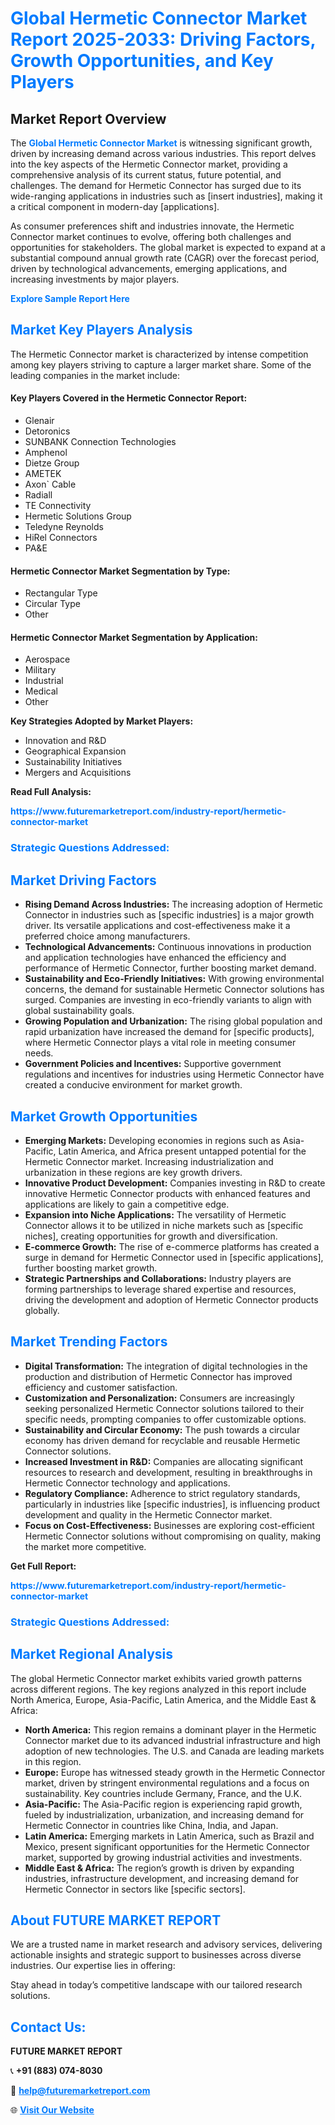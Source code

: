 <h1 style="color: #007BFF;">Global Hermetic Connector Market Report 2025-2033: Driving Factors, Growth Opportunities, and Key Players</h1>

<section id="overview">
<h2>Market Report Overview</h2>
<p>The <a href="https://www.futuremarketreport.com/industry-report/hermetic-connector-market" style="color: #007BFF; text-decoration: none;"><strong>Global Hermetic Connector Market</strong></a> is witnessing significant growth, driven by increasing demand across various industries. This report delves into the key aspects of the Hermetic Connector market, providing a comprehensive analysis of its current status, future potential, and challenges. The demand for Hermetic Connector has surged due to its wide-ranging applications in industries such as [insert industries], making it a critical component in modern-day [applications].</p>
<p>As consumer preferences shift and industries innovate, the Hermetic Connector market continues to evolve, offering both challenges and opportunities for stakeholders. The global market is expected to expand at a substantial compound annual growth rate (CAGR) over the forecast period, driven by technological advancements, emerging applications, and increasing investments by major players.</p>
</section>

<section id="overview">
<p><a href="https://www.futuremarketreport.com/request-sample/reportId=116227" style="color: #007BFF; text-decoration: none;"><strong>Explore Sample Report Here</strong></a></p>
</section>

<section id="key-players">
<h2 style="color: #007BFF;">Market Key Players Analysis</h2>
<p>The Hermetic Connector market is characterized by intense competition among key players striving to capture a larger market share. Some of the leading companies in the market include:</p>
<h4>Key Players Covered in the Hermetic Connector Report:</h4>
<ul><li>Glenair</li><li>Detoronics</li><li>SUNBANK Connection Technologies</li><li>Amphenol</li><li>Dietze Group</li><li>AMETEK</li><li>Axon` Cable</li><li>Radiall</li><li>TE Connectivity</li><li>Hermetic Solutions Group</li><li>Teledyne Reynolds</li><li>HiRel Connectors</li><li>PA&amp;E</li></ul>
<h4>Hermetic Connector Market Segmentation by Type:</h4>
<ul><li>Rectangular Type</li><li>Circular Type</li><li>Other</li></ul>

<h4>Hermetic Connector Market Segmentation by Application:</h4>
<ul><li>Aerospace</li><li>Military</li><li>Industrial</li><li>Medical</li><li>Other</li></ul>
<p><strong>Key Strategies Adopted by Market Players:</strong></p>
<ul>
<li>Innovation and R&D</li>
<li>Geographical Expansion</li>
<li>Sustainability Initiatives</li>
<li>Mergers and Acquisitions</li>
</ul>
</section>

<section>
<p><strong>Read Full Analysis: </strong></p><a href="https://www.futuremarketreport.com/industry-report/hermetic-connector-market" style="color: #007BFF; text-decoration: none;"><strong>https://www.futuremarketreport.com/industry-report/hermetic-connector-market</strong></a>
<h3 style="color: #007BFF;">Strategic Questions Addressed:</h3>
</section>

<section id="driving-factors">
<h2 style="color: #007BFF;">Market Driving Factors</h2>
<ul>
<li><strong>Rising Demand Across Industries:</strong> The increasing adoption of Hermetic Connector in industries such as [specific industries] is a major growth driver. Its versatile applications and cost-effectiveness make it a preferred choice among manufacturers.</li>
<li><strong>Technological Advancements:</strong> Continuous innovations in production and application technologies have enhanced the efficiency and performance of Hermetic Connector, further boosting market demand.</li>
<li><strong>Sustainability and Eco-Friendly Initiatives:</strong> With growing environmental concerns, the demand for sustainable Hermetic Connector solutions has surged. Companies are investing in eco-friendly variants to align with global sustainability goals.</li>
<li><strong>Growing Population and Urbanization:</strong> The rising global population and rapid urbanization have increased the demand for [specific products], where Hermetic Connector plays a vital role in meeting consumer needs.</li>
<li><strong>Government Policies and Incentives:</strong> Supportive government regulations and incentives for industries using Hermetic Connector have created a conducive environment for market growth.</li>
</ul>
</section>

<section id="growth-opportunities">
<h2 style="color: #007BFF;">Market Growth Opportunities</h2>
<ul>
<li><strong>Emerging Markets:</strong> Developing economies in regions such as Asia-Pacific, Latin America, and Africa present untapped potential for the Hermetic Connector market. Increasing industrialization and urbanization in these regions are key growth drivers.</li>
<li><strong>Innovative Product Development:</strong> Companies investing in R&D to create innovative Hermetic Connector products with enhanced features and applications are likely to gain a competitive edge.</li>
<li><strong>Expansion into Niche Applications:</strong> The versatility of Hermetic Connector allows it to be utilized in niche markets such as [specific niches], creating opportunities for growth and diversification.</li>
<li><strong>E-commerce Growth:</strong> The rise of e-commerce platforms has created a surge in demand for Hermetic Connector used in [specific applications], further boosting market growth.</li>
<li><strong>Strategic Partnerships and Collaborations:</strong> Industry players are forming partnerships to leverage shared expertise and resources, driving the development and adoption of Hermetic Connector products globally.</li>
</ul>
</section>

<section id="trending-factors">
<h2 style="color: #007BFF;">Market Trending Factors</h2>
<ul>
<li><strong>Digital Transformation:</strong> The integration of digital technologies in the production and distribution of Hermetic Connector has improved efficiency and customer satisfaction.</li>
<li><strong>Customization and Personalization:</strong> Consumers are increasingly seeking personalized Hermetic Connector solutions tailored to their specific needs, prompting companies to offer customizable options.</li>
<li><strong>Sustainability and Circular Economy:</strong> The push towards a circular economy has driven demand for recyclable and reusable Hermetic Connector solutions.</li>
<li><strong>Increased Investment in R&D:</strong> Companies are allocating significant resources to research and development, resulting in breakthroughs in Hermetic Connector technology and applications.</li>
<li><strong>Regulatory Compliance:</strong> Adherence to strict regulatory standards, particularly in industries like [specific industries], is influencing product development and quality in the Hermetic Connector market.</li>
<li><strong>Focus on Cost-Effectiveness:</strong> Businesses are exploring cost-efficient Hermetic Connector solutions without compromising on quality, making the market more competitive.</li>
</ul>
</section>

<section>
<p><strong>Get Full Report: </strong></p><a href="https://www.futuremarketreport.com/industry-report/hermetic-connector-market" style="color: #007BFF; text-decoration: none;"><strong>https://www.futuremarketreport.com/industry-report/hermetic-connector-market</strong></a>
<h3 style="color: #007BFF;">Strategic Questions Addressed:</h3>
</section>


<section id="regional-analysis">
<h2 style="color: #007BFF;">Market Regional Analysis</h2>
<p>The global Hermetic Connector market exhibits varied growth patterns across different regions. The key regions analyzed in this report include North America, Europe, Asia-Pacific, Latin America, and the Middle East & Africa:</p>
<ul>
<li><strong>North America:</strong> This region remains a dominant player in the Hermetic Connector market due to its advanced industrial infrastructure and high adoption of new technologies. The U.S. and Canada are leading markets in this region.</li>
<li><strong>Europe:</strong> Europe has witnessed steady growth in the Hermetic Connector market, driven by stringent environmental regulations and a focus on sustainability. Key countries include Germany, France, and the U.K.</li>
<li><strong>Asia-Pacific:</strong> The Asia-Pacific region is experiencing rapid growth, fueled by industrialization, urbanization, and increasing demand for Hermetic Connector in countries like China, India, and Japan.</li>
<li><strong>Latin America:</strong> Emerging markets in Latin America, such as Brazil and Mexico, present significant opportunities for the Hermetic Connector market, supported by growing industrial activities and investments.</li>
<li><strong>Middle East & Africa:</strong> The region’s growth is driven by expanding industries, infrastructure development, and increasing demand for Hermetic Connector in sectors like [specific sectors].</li>
</ul>
</section>

<footer>
<h2 style="color: #007BFF;">About FUTURE MARKET REPORT</h2>
<p>We are a trusted name in market research and advisory services, delivering actionable insights and strategic support to businesses across diverse industries. Our expertise lies in offering:</p>

<p>Stay ahead in today’s competitive landscape with our tailored research solutions.</p>

<h2 style="color: #007BFF;">Contact Us:</h2>
<p><strong>FUTURE MARKET REPORT</strong></p>
<p>📞 <strong>+91 (883) 074-8030</strong></p>
<p>📧 <strong><a href="mailto:help@futuremarketreport.com" style="color: #007BFF;">help@futuremarketreport.com</a></strong></p>
<p>🌐 <strong><a href="https://www.futuremarketreport.com/" style="color: #007BFF;">Visit Our Website</a></strong></p>
</footer>